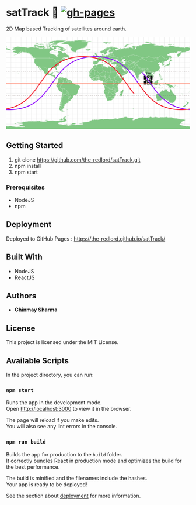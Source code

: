 # satTrack :satellite: [![gh-pages](https://img.shields.io/badge/gh--pages-deployed-blue?logo=github)](https://the-redlord.github.io/satTrack/)

2D Map based Tracking of satellites around earth.

![iss](iss.png)

## Getting Started

1. git clone https://github.com/the-redlord/satTrack.git
2. npm install
4. npm start

### Prerequisites

* NodeJS
* npm

## Deployment

Deployed to GitHub Pages : https://the-redlord.github.io/satTrack/

## Built With

* NodeJS
* ReactJS

## Authors

* **Chinmay Sharma**

## License

This project is licensed under the MIT License.

## Available Scripts

In the project directory, you can run:

### `npm start`

Runs the app in the development mode.<br />
Open [http://localhost:3000](http://localhost:3000) to view it in the browser.

The page will reload if you make edits.<br />
You will also see any lint errors in the console.

### `npm run build`

Builds the app for production to the `build` folder.<br />
It correctly bundles React in production mode and optimizes the build for the best performance.

The build is minified and the filenames include the hashes.<br />
Your app is ready to be deployed!

See the section about [deployment](https://facebook.github.io/create-react-app/docs/deployment) for more information.

